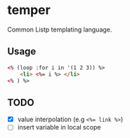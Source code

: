 # temper

Common Listp templating language.

## Usage

```html
<% (loop :for i in '(1 2 3)) %>
    <li> <%= i %> </li>
<% ) %>
```

## TODO

* [x] value interpolation (e.g `<%= link %>`)
* [ ] insert variable in local scope
